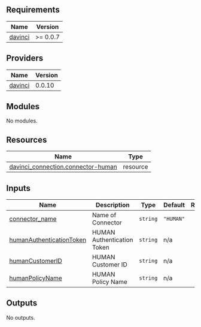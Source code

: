 <!-- BEGIN_TF_DOCS -->
## Requirements

| Name | Version |
|------|---------|
| <a name="requirement_davinci"></a> [davinci](#requirement\_davinci) | >= 0.0.7 |

## Providers

| Name | Version |
|------|---------|
| <a name="provider_davinci"></a> [davinci](#provider\_davinci) | 0.0.10 |

## Modules

No modules.

## Resources

| Name | Type |
|------|------|
| [davinci_connection.connector-human](https://registry.terraform.io/providers/samir-gandhi/davinci/latest/docs/resources/connection) | resource |

## Inputs

| Name | Description | Type | Default | Required |
|------|-------------|------|---------|:--------:|
| <a name="input_connector_name"></a> [connector\_name](#input\_connector\_name) | Name of Connector | `string` | `"HUMAN"` | no |
| <a name="input_humanAuthenticationToken"></a> [humanAuthenticationToken](#input\_humanAuthenticationToken) | HUMAN Authentication Token | `string` | n/a | yes |
| <a name="input_humanCustomerID"></a> [humanCustomerID](#input\_humanCustomerID) | HUMAN Customer ID | `string` | n/a | yes |
| <a name="input_humanPolicyName"></a> [humanPolicyName](#input\_humanPolicyName) | HUMAN Policy Name | `string` | n/a | yes |

## Outputs

No outputs.
<!-- END_TF_DOCS -->